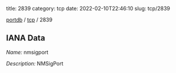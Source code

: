 title: 2839
category: tcp
date: 2022-02-10T22:46:10
slug: tcp/2839

[portdb](/) / [tcp](/category/tcp.html) / 2839


## IANA Data

_Name:_ nmsigport

_Description:_ NMSigPort

